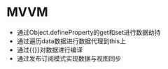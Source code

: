 # MVVM

- 通过Object.defineProperty的get和set进行数据劫持
- 通过遍历data数据进行数据代理到this上
- 通过{{}}对数据进行编译
- 通过发布订阅模式实现数据与视图同步


